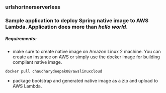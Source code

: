 ### urlshortnerserverless

### Sample application to deploy Spring native image to AWS Lambda. Application does more than <i>hello world</i>.

##### Requirements:
- make sure to create native image on Amazon Linux 2 machine. You can create an instance on AWS or simply use the docker image for building compliant native image.
```
docker pull chaudharydeepak08/awslinuxcloud
```
- package bootstrap and generated native image as a zip and upload to AWS Lambda.
